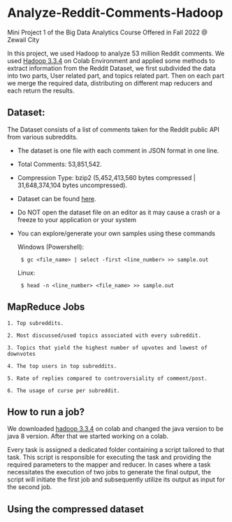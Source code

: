 # Analyze-Reddit-Comments-Hadoop
Mini Project 1 of the Big Data Analytics Course Offered in Fall 2022 @ Zewail City

In this project, we used Hadoop to analyze 53 million Reddit comments. 
We used [Hadoop 3.3.4](https://hadoop.apache.org/release/3.3.4.html) on Colab Environment and applied some methods to extract information from the Reddit Dataset, we first subdivided the data into two parts, User related part, and topics related part. Then on each part we merge the required data, distributing on different map reducers and each return the results. 



## Dataset:

The Dataset consists of a list of comments taken for the Reddit public API from various subreddits.

* The dataset is one file with each comment in JSON format in one line.
* Total Comments: 53,851,542.
* Compression Type: bzip2 (5,452,413,560 bytes compressed | 31,648,374,104 bytes uncompressed).
* Dataset can be found [here](https://drive.google.com/file/d/1-D_uHkn37M5ptWVQl8a5-q8NBv9jaLWr/view).
* Do NOT open the dataset file on an editor as it may cause a crash or a freeze to your application or your system 
* You can explore/generate your own samples using these commands

    Windows (Powershell): 

       $ gc <file_name> | select -first <line_number> >> sample.out

    Linux: 
    
       $ head -n <line_number> <file_name> >> sample.out



## MapReduce Jobs

    1. Top subreddits.

    2. Most discussed/used topics associated with every subreddit.

    3. Topics that yield the highest number of upvotes and lowest of downvotes

    4. The top users in top subreddits.

    5. Rate of replies compared to controversiality of comment/post.
    
    6. The usage of curse per subreddit.


## How to run a job?

We downloaded [hadoop 3.3.4](https://hadoop.apache.org/release/3.3.4.html) on colab and changed the java version to be java 8 version. After that we started working on a colab. 

Every task is assigned a dedicated folder containing a script tailored to that task. This script is responsible for executing the task and providing the required parameters to the mapper and reducer. In cases where a task necessitates the execution of two jobs to generate the final output, the script will initiate the first job and subsequently utilize its output as input for the second job.



## Using the compressed dataset

